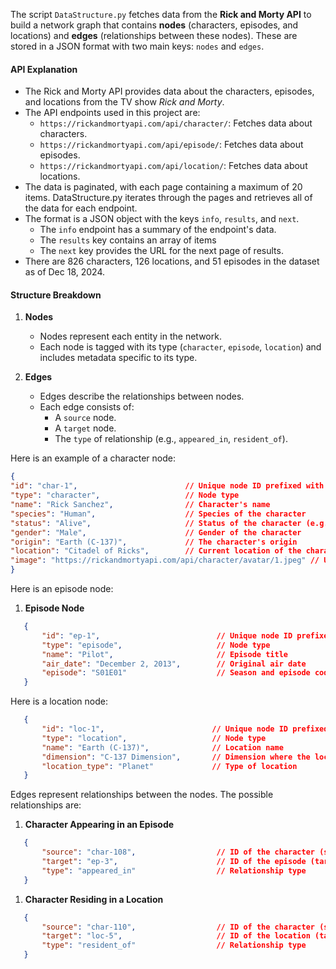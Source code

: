 The script `DataStructure.py` fetches data from the **Rick and Morty API** to build a network graph that contains **nodes** (characters, episodes, and locations) and **edges** (relationships between these nodes). These are stored in a JSON format with two main keys: `nodes` and `edges`.
#### API Explanation
- The Rick and Morty API provides data about the characters, episodes, and locations from the TV show _Rick and Morty_.
- The API endpoints used in this project are:
    - `https://rickandmortyapi.com/api/character/`: Fetches data about characters.
    - `https://rickandmortyapi.com/api/episode/`: Fetches data about episodes.
    - `https://rickandmortyapi.com/api/location/`: Fetches data about locations.
- The data is paginated, with each page containing a maximum of 20 items. DataStructure.py iterates through the pages and retrieves all of the data for each endpoint.
- The format is a JSON object with the keys `info`, `results`, and `next`. 
  - The `info` endpoint has a summary of the endpoint's data. 
  - The `results` key contains an array of items 
  - The `next` key provides the URL for the next page of results.
- There are 826 characters, 126 locations, and 51 episodes in the dataset as of Dec 18, 2024.


#### Structure Breakdown
1. **Nodes**
    - Nodes represent each entity in the network.
    - Each node is tagged with its type (`character`, `episode`, `location`) and includes metadata specific to its type.

2. **Edges**
    - Edges describe the relationships between nodes.
    - Each edge consists of:
        - A `source` node.
        - A `target` node.
        - The `type` of relationship (e.g., `appeared_in`, `resident_of`).



Here is an example of a character node:
``` json
{
"id": "char-1",                        // Unique node ID prefixed with 'char-'
"type": "character",                   // Node type
"name": "Rick Sanchez",                // Character's name
"species": "Human",                    // Species of the character
"status": "Alive",                     // Status of the character (e.g., "Alive", "Dead")
"gender": "Male",                      // Gender of the character
"origin": "Earth (C-137)",             // The character's origin
"location": "Citadel of Ricks",        // Current location of the character
"image": "https://rickandmortyapi.com/api/character/avatar/1.jpeg" // URL to the character's image
}
```

Here is an episode node:
1. **Episode Node**
``` json
   {
       "id": "ep-1",                          // Unique node ID prefixed with 'ep-'
       "type": "episode",                     // Node type
       "name": "Pilot",                       // Episode title
       "air_date": "December 2, 2013",        // Original air date
       "episode": "S01E01"                    // Season and episode code
   }
```

Here is a location node:
``` json
   {
       "id": "loc-1",                        // Unique node ID prefixed with 'loc-'
       "type": "location",                   // Node type
       "name": "Earth (C-137)",              // Location name
       "dimension": "C-137 Dimension",       // Dimension where the location exists
       "location_type": "Planet"             // Type of location
   }
```

Edges represent relationships between the nodes. The possible relationships are:
1. **Character Appearing in an Episode**
``` json
   {
       "source": "char-108",                  // ID of the character (source)
       "target": "ep-3",                      // ID of the episode (target)
       "type": "appeared_in"                  // Relationship type
   }
```
1. **Character Residing in a Location**
``` json
   {
       "source": "char-110",                  // ID of the character (source)
       "target": "loc-5",                     // ID of the location (target)
       "type": "resident_of"                  // Relationship type
   }
```
